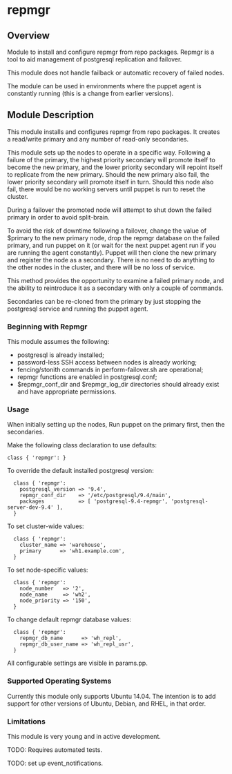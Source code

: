 # repmgr

## Overview

Module to install and configure repmgr from repo packages. Repmgr is a tool 
to aid management of postgresql replication and failover.

This module does not handle failback or automatic recovery of failed nodes.

The module can be used in environments where the puppet agent is constantly
running (this is a change from earlier versions).

## Module Description

This module installs and configures repmgr from repo packages. It creates 
a read/write primary and any number of read-only secondaries.

This module sets up the nodes to operate in a specific way.  Following a
failure of the primary, the highest priority secondary will promote itself
to become the new primary, and the lower priority secondary will repoint
itself to replicate from the new primary. Should the new primary also fail, the
lower priority secondary will promote itself in turn. Should this node also fail,
there would be  no working servers until puppet is run to reset the cluster.

During a failover the promoted node will attempt to shut down the failed primary in
order to avoid split-brain.

To avoid the risk of downtime following a failover, change the value of $primary
to the new primary node, drop the repmgr database on the failed primary, and run puppet on
it (or wait for the next puppet agent run if you are running the agent constantly). 
Puppet will then clone the new primary and register the node as a secondary. There
is no need to do anything to the other nodes in the cluster, and there will be no
loss of service.

This method provides the opportunity to examine a failed primary node, and the
ability to reintroduce it as a secondary with only a couple of commands.

Secondaries can be re-cloned from the primary by just stopping the postgresql
service and running the puppet agent.

### Beginning with Repmgr

This module assumes the following:
* postgresql is already installed;
* password-less SSH access between nodes is already working;
* fencing/stonith commands in perform-failover.sh are operational;
* repmgr functions are enabled in postgresql.conf;
* $repmgr_conf_dir and $repmgr_log_dir directories should already exist and have appropriate permissions.

### Usage

When initially setting up the nodes, Run puppet on the primary first, then the
secondaries.

Make the following class declaration to use defaults:

```puppet
class { 'repmgr': }
```

To override the default installed postgresql version:

```puppet
  class { 'repmgr':
    postgresql_version => '9.4',
    repmgr_conf_dir    => '/etc/postgresql/9.4/main',
    packages           => [ 'postgresql-9.4-repmgr', 'postgresql-server-dev-9.4' ],
  }
```

To set cluster-wide values:
```puppet
  class { 'repmgr':
    cluster_name => 'warehouse',
    primary      => 'wh1.example.com',
  }
```

To set node-specific values:
```puppet
  class { 'repmgr':
    node_number   => '2',
    node_name     => 'wh2',
    node_priority => '150',
  }
```

To change default repmgr database values:
```puppet
  class { 'repmgr':
    repmgr_db_name      => 'wh_repl',
    repmgr_db_user_name => 'wh_repl_usr',
  }
```

All configurable settings are visible in params.pp.

### Supported Operating Systems

Currently this module only supports Ubuntu 14.04. The intention is to add
support for other versions of Ubuntu, Debian, and RHEL, in that order.

### Limitations

This module is very young and in active development.

TODO: Requires automated tests.

TODO: set up event_notifications.
